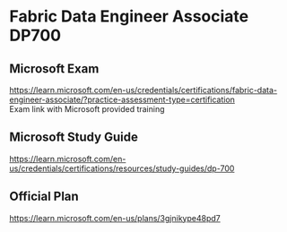 # Fabric Data Engineer Associate DP700

## Microsoft Exam
https://learn.microsoft.com/en-us/credentials/certifications/fabric-data-engineer-associate/?practice-assessment-type=certification \
Exam link with Microsoft provided training

## Microsoft Study Guide
https://learn.microsoft.com/en-us/credentials/certifications/resources/study-guides/dp-700

## Official Plan
https://learn.microsoft.com/en-us/plans/3gjnikype48pd7